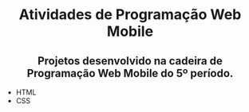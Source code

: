<h1 align="center">Atividades de Programação Web Mobile</h1>

<h2 align="center">Projetos desenvolvido na cadeira de Programação Web Mobile do 5º período.</h3>

- HTML
- CSS
